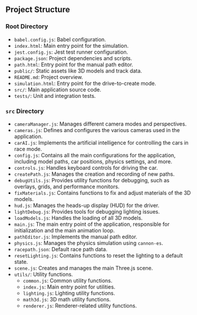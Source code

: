 ## Project Structure

### Root Directory

- `babel.config.js`: Babel configuration.
- `index.html`: Main entry point for the simulation.
- `jest.config.js`: Jest test runner configuration.
- `package.json`: Project dependencies and scripts.
- `path.html`: Entry point for the manual path editor.
- `public/`: Static assets like 3D models and track data.
- `README.md`: Project overview.
- `simulation.html`: Entry point for the drive-to-create mode.
- `src/`: Main application source code.
- `tests/`: Unit and integration tests.

### `src` Directory

- `cameraManager.js`: Manages different camera modes and perspectives.
- `cameras.js`: Defines and configures the various cameras used in the application.
- `carAI.js`: Implements the artificial intelligence for controlling the cars in race mode.
- `config.js`: Contains all the main configurations for the application, including model paths, car positions, physics settings, and more.
- `controls.js`: Handles keyboard controls for driving the car.
- `createPath.js`: Manages the creation and recording of new paths.
- `debugUtils.js`: Provides utility functions for debugging, such as overlays, grids, and performance monitors.
- `fixMaterials.js`: Contains functions to fix and adjust materials of the 3D models.
- `hud.js`: Manages the heads-up display (HUD) for the driver.
- `lightDebug.js`: Provides tools for debugging lighting issues.
- `loadModels.js`: Handles the loading of all 3D models.
- `main.js`: The main entry point of the application, responsible for initialization and the main animation loop.
- `pathEditor.js`: Implements the manual path editor.
- `physics.js`: Manages the physics simulation using `cannon-es`.
- `racepath.json`: Default race path data.
- `resetLighting.js`: Contains functions to reset the lighting to a default state.
- `scene.js`: Creates and manages the main Three.js scene.
- `utils/`: Utility functions.
  - `common.js`: Common utility functions.
  - `index.js`: Main entry point for utilities.
  - `lighting.js`: Lighting utility functions.
  - `math3d.js`: 3D math utility functions.
  - `renderer.js`: Renderer-related utility functions.

